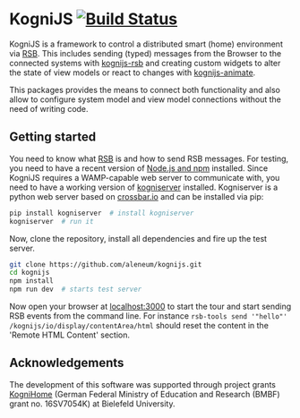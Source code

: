 # KogniJS [![Build Status](https://travis-ci.org/aleneum/kognijs.svg?branch=master)](https://travis-ci.org/aleneum/kognijs)

KogniJS is a framework to control a distributed smart (home) environment via [RSB](http://docs.cor-lab.org/rsb-manual/trunk/html/). This includes sending (typed) messages from the Browser to the connected systems with [kognijs-rsb](https://github.com/aleneum/kognijs-rsb) and creating custom widgets to alter the state of view models or react to changes with [kognijs-animate](https://github.com/aleneum/kognijs-animate).

This packages provides the means to connect both functionality and also allow to configure system model and view model connections without the need of writing code.

## Getting started

You need to know what [RSB](http://docs.cor-lab.org/rsb-manual/trunk/html/) is and how to send RSB messages.
For testing, you need to have a recent version of [Node.js and npm](https://nodejs.org/en/download/) installed.
Since KogniJS requires a WAMP-capable web server to communicate with, you need to have a working version of [kogniserver](https://github.com/aleneum/kogniserver) installed.
Kogniserver is a python web server based on [crossbar.io]() and can be installed via pip:

```bash
pip install kogniserver  # install kogniserver
kogniserver  # run it
```

Now, clone the repository, install all dependencies and fire up the test server.
```bash
git clone https://github.com/aleneum/kognijs.git
cd kognijs
npm install
npm run dev  # starts test server
```

Now open your browser at [localhost:3000](http://localhost:3000) to start the tour and start sending RSB events from the command line.
For instance `rsb-tools send '"hello"' /kognijs/io/display/contentArea/html` should reset the content in the 'Remote HTML Content' section.

## Acknowledgements

The development of this software was supported through project grants [KogniHome](kogni-home.de) (German Federal Ministry of Education and Research (BMBF) grant no. 16SV7054K) at Bielefeld University.
